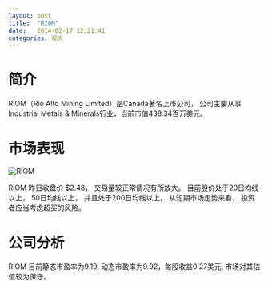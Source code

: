 ```yaml
---
layout: post
title:  "RIOM"
date:   2014-02-17 12:21:41
categories: 观点
---
```


# 简介
RIOM（Rio Alto Mining Limited）是Canada著名上市公司，
公司主要从事Industrial Metals & Minerals行业，当前市值438.34百万美元。

# 市场表现

![RIOM](http://finviz.com/chart.ashx?t=RIOM&ty=c&ta=1&p=d&s=l)

RIOM 昨日收盘价 $2.48，
交易量较正常情况有所放大。
目前股价处于20日均线以上，
50日均线以上，
并且处于200日均线以上。
从短期市场走势来看，
投资者应当考虑超买的风险。

# 公司分析
RIOM 目前静态市盈率为9.19, 动态市盈率为9.92，每股收益0.27美元,
市场对其估值较为保守。
